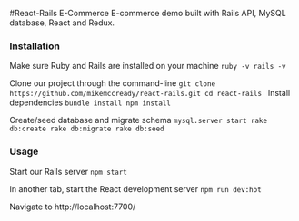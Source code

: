 #React-Rails E-Commerce
E-commerce demo built with Rails API, MySQL database, React and Redux.

### Installation
Make sure Ruby and Rails are installed on your machine
`ruby -v
rails -v`

Clone our project through the command-line
`git clone https://github.com/mikemccready/react-rails.git
cd react-rails
`
Install dependencies
`bundle install
npm install`

Create/seed database and migrate schema
`mysql.server start
rake db:create
rake db:migrate
rake db:seed`

### Usage
Start our Rails server
`npm start`

In another tab, start the React development server
`npm run dev:hot`

Navigate to http://localhost:7700/
